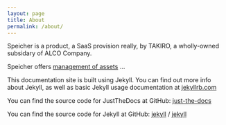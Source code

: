 ```yaml
---
layout: page
title: About
permalink: /about/
---
```


Speicher is a product, a SaaS provision really, by TAKIRO, a wholly-owned subsidary of ALCO Company.

Speicher offers [management of assets][assets-management] ...

This documentation site is built using Jekyll. You can find out more info about Jekyll, as well as basic Jekyll usage documentation at [jekyllrb.com](https://jekyllrb.com/)

You can find the source code for JustTheDocs at GitHub:
[just-the-docs](https://github.com/just-the-docs/just-the-docs)

You can find the source code for Jekyll at GitHub:
[jekyll][jekyll-organization] /
[jekyll](https://github.com/jekyll/jekyll)


[jekyll-organization]: https://github.com/jekyll
[assets-management]: /assets_management